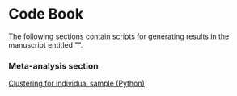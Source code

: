 # Code Book

The following sections contain scripts for generating results in the manuscript entitled "".

### Meta-analysis section
[Clustering for individual sample (Python)](Meta-analysis/[Cluster]Individual_sample.md)

